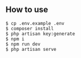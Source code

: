 ## How to use

```
$ cp .env.example .env
$ composer install
$ php artisan key:generate
$ npm i
$ npm run dev
$ php artisan serve
```
